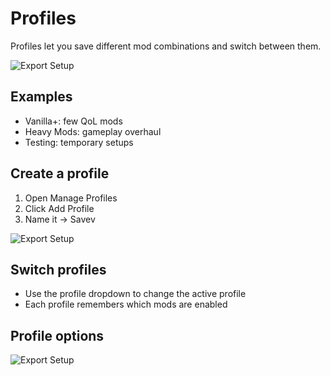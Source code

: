 # Profiles

Profiles let you save different mod combinations and switch between them.

![Export Setup](https://i.ibb.co/Nd1RpWTM/image.png)

## Examples

- Vanilla+: few QoL mods
- Heavy Mods: gameplay overhaul
- Testing: temporary setups

## Create a profile

1. Open Manage Profiles
2. Click Add Profile
3. Name it → Savev

![Export Setup](https://i.ibb.co/yzXCKb5/Screencast-20250822-224925-ezgif-com-video-to-gif-converter.gif)

## Switch profiles

- Use the profile dropdown to change the active profile
- Each profile remembers which mods are enabled

## Profile options

![Export Setup](https://i.ibb.co/0jgzwYT3/image.png)
